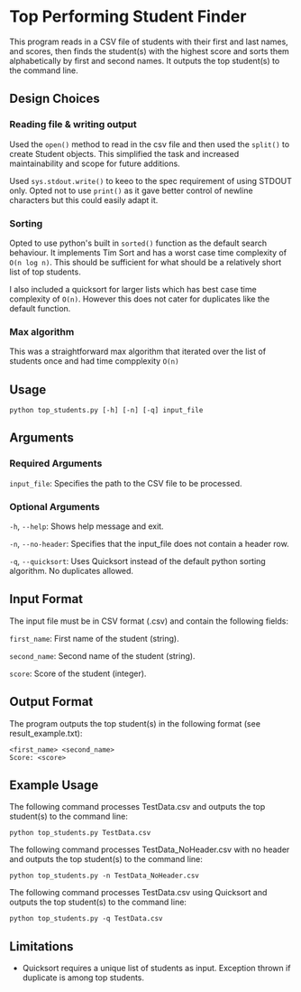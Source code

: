 # Top Performing Student Finder
This program reads in a CSV file of students with their first and last names, and scores, then finds the student(s) with the highest score and sorts them alphabetically by first and second names. It outputs the top student(s) to the command line.

## Design Choices
### Reading file & writing output
Used the `open()` method to read in the csv file and then used the `split()` to create Student objects. This simplified the task and increased maintainability and scope for future additions.

Used `sys.stdout.write()` to keeo to the spec requirement of using STDOUT only. Opted not to use `print()` as it gave better control of newline characters but this could easily adapt it.

### Sorting
Opted to use python's built in `sorted()` function as the default search behaviour. It implements Tim Sort and has a worst case time complexity of `O(n log n)`. This should be sufficient for what should be a relatively short list of top students.

I also included a quicksort for larger lists which has best case time complexity of `O(n)`. However this does not cater for duplicates like the default function.

### Max algorithm
This was a straightforward max algorithm that iterated over the list of students once and had time compplexity `O(n)`

## Usage
```
python top_students.py [-h] [-n] [-q] input_file
```

## Arguments
### Required Arguments
`input_file`: Specifies the path to the CSV file to be processed.
### Optional Arguments
`-h`, `--help`: Shows help message and exit.

`-n`, `--no-header`: Specifies that the input_file does not contain a header row.

`-q`, `--quicksort`: Uses Quicksort instead of the default python sorting algorithm. No duplicates allowed.

## Input Format
The input file must be in CSV format (.csv) and contain the following fields:

`first_name`: First name of the student (string).

`second_name`: Second name of the student (string).

`score`: Score of the student (integer).

## Output Format
The program outputs the top student(s) in the following format (see result_example.txt):
```
<first_name> <second_name>
Score: <score>
```

## Example Usage
The following command processes TestData.csv and outputs the top student(s) to the command line:

```
python top_students.py TestData.csv
```

The following command processes TestData_NoHeader.csv with no header and outputs the top student(s) to the command line:

```
python top_students.py -n TestData_NoHeader.csv
```

The following command processes TestData.csv using Quicksort and outputs the top student(s) to the command line:

```
python top_students.py -q TestData.csv
```


## Limitations

- Quicksort requires a unique list of students as input. Exception thrown if duplicate is among top students.
